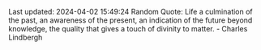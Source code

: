 Last updated: 2024-04-02 15:49:24
Random Quote: Life a culmination of the past, an awareness of the present, an indication of the future beyond knowledge, the quality that gives a touch of divinity to matter. - Charles Lindbergh